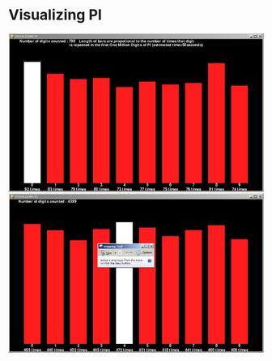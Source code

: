 # Visualizing PI

![Preview](/pics/visualizing_pi_preview.jpg)
![Preview](/pics/visualizing_pi_preview2.jpg)
